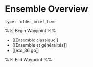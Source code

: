 # Ensemble Overview
 
```ccard
type: folder_brief_live
```
 
%% Begin Waypoint %%
- [[Ensemble classique]]
- [[Ensemble et généralités]]
- [[exo_36.go]]

%% End Waypoint %%